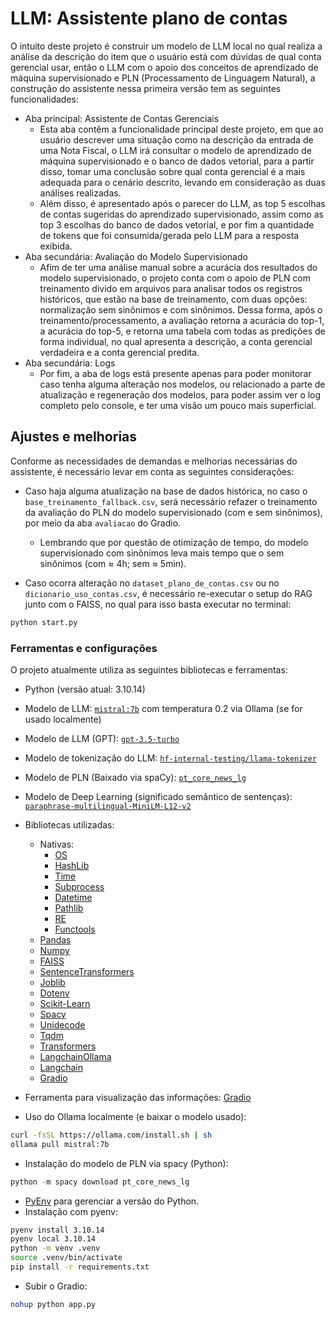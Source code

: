 # LLM: Assistente plano de contas
O intuito deste projeto é construir um modelo de LLM local no qual realiza a análise da descrição do item que o usuário está com dúvidas de qual conta gerencial usar, então o LLM com o apoio dos conceitos de aprendizado de máquina supervisionado e PLN (Processamento de Linguagem Natural), a construção do assistente nessa primeira versão tem as seguintes funcionalidades:

- Aba principal: Assistente de Contas Gerenciais
  - Esta aba contêm a funcionalidade principal deste projeto, em que ao usuário descrever uma situação como na descrição da entrada de uma Nota Fiscal, o LLM irá consultar o modelo de aprendizado de máquina supervisionado e o banco de dados vetorial, para a partir disso, tomar uma conclusão sobre qual conta gerencial é a mais adequada para o cenário descrito, levando em consideração as duas análises realizadas.
  - Além disso, é apresentado após o parecer do LLM, as top 5 escolhas de contas sugeridas do aprendizado supervisionado, assim como as top 3 escolhas do banco de dados vetorial, e por fim a quantidade de tokens que foi consumida/gerada pelo LLM para a resposta exibida.
- Aba secundária: Avaliação do Modelo Supervisionado
  - Afim de ter uma análise manual sobre a acurácia dos resultados do modelo supervisionado, o projeto conta com o apoio de PLN com treinamento divido em arquivos para analisar todos os registros históricos, que estão na base de treinamento, com duas opções: normalização sem sinônimos e com sinônimos. Dessa forma, após o treinamento/processamento, a avaliação retorna a acurácia do top-1, a acurácia do top-5, e retorna uma tabela com todas as predições de forma individual, no qual apresenta a descrição, a conta gerencial verdadeira e a conta gerencial predita.
- Aba secundária: Logs
  - Por fim, a aba de logs está presente apenas para poder monitorar caso tenha alguma alteração nos modelos, ou relacionado a parte de atualização e regeneração dos modelos, para poder assim ver o log completo pelo console, e ter uma visão um pouco mais superficial.

## Ajustes e melhorias
Conforme as necessidades de demandas e melhorias necessárias do assistente, é necessário levar em conta as seguintes considerações:

- Caso haja alguma atualização na base de dados histórica, no caso o `base_treinamento_fallback.csv`, será necessário refazer o treinamento da avaliação do PLN do modelo supervisionado (com e sem sinônimos), por meio da aba `avaliacao` do Gradio.
  - Lembrando que por questão de otimização de tempo, do modelo supervisionado com sinônimos leva mais tempo que o sem sinônimos (com ≈ 4h; sem ≈ 5min).

- Caso ocorra alteração no `dataset_plano_de_contas.csv` ou no `dicionario_uso_contas.csv`, é necessário re-executar o setup do RAG junto com o FAISS, no qual para isso basta executar no terminal:

```python
python start.py
```

### Ferramentas e configurações
O projeto atualmente utiliza as seguintes bibliotecas e ferramentas:
- Python (versão atual: 3.10.14)
- Modelo de LLM: [`mistral:7b`](https://ollama.com/library/mistral:7b) com temperatura 0.2 via Ollama (se for usado localmente)
- Modelo de LLM (GPT): [`gpt-3.5-turbo`](https://platform.openai.com/docs/models/gpt-3.5-turbo)
- Modelo de tokenização do LLM: [`hf-internal-testing/llama-tokenizer`](https://huggingface.co/hf-internal-testing/llama-tokenizer)
- Modelo de PLN (Baixado via spaCy): [`pt_core_news_lg`](https://spacy.io/models/pt)
- Modelo de Deep Learning (significado semântico de sentenças): [`paraphrase-multilingual-MiniLM-L12-v2`](https://huggingface.co/sentence-transformers/paraphrase-multilingual-MiniLM-L12-v2)
- Bibliotecas utilizadas:
  - Nativas:
    - [OS](https://docs.python.org/3/library/os.html)
    - [HashLib](https://docs.python.org/3/library/hashlib.html)
    - [Time](https://docs.python.org/3/library/time.html)
    - [Subprocess](https://docs.python.org/3/library/subprocess.html)
    - [Datetime](https://docs.python.org/3/library/datetime.html)
    - [Pathlib](https://docs.python.org/3/library/pathlib.html)
    - [RE](https://docs.python.org/3/library/re.html)
    - [Functools](https://docs.python.org/3/library/functools.html)
  - [Pandas](https://pandas.pydata.org)
  - [Numpy](https://numpy.org)
  - [FAISS](https://ai.meta.com/tools/faiss)
  - [SentenceTransformers](https://sbert.net)
  - [Joblib](https://joblib.readthedocs.io/en/stable)
  - [Dotenv](https://github.com/theskumar/python-dotenv)
  - [Scikit-Learn](https://scikit-learn.org/stable)
  - [Spacy](https://spacy.io)
  - [Unidecode](https://github.com/avian2/unidecode)
  - [Tqdm](https://tqdm.github.io)
  - [Transformers](https://github.com/huggingface/transformers)
  - [LangchainOllama](https://python.langchain.com/docs/integrations/chat/ollama)
  - [Langchain](https://www.langchain.com)
  - [Gradio](https://www.gradio.app)

- Ferramenta para visualização das informações: [Gradio](https://www.gradio.app)
- Uso do Ollama localmente (e baixar o modelo usado):
```bash
curl -fsSL https://ollama.com/install.sh | sh
ollama pull mistral:7b
```
- Instalação do modelo de PLN via spacy (Python):
```python
python -m spacy download pt_core_news_lg
```
- [PyEnv](https://github.com/pyenv/pyenv) para gerenciar a versão do Python.
- Instalação com pyenv:
```bash
pyenv install 3.10.14
pyenv local 3.10.14
python -m venv .venv
source .venv/bin/activate
pip install -r requirements.txt
```
- Subir o Gradio:
```bash
nohup python app.py
```
